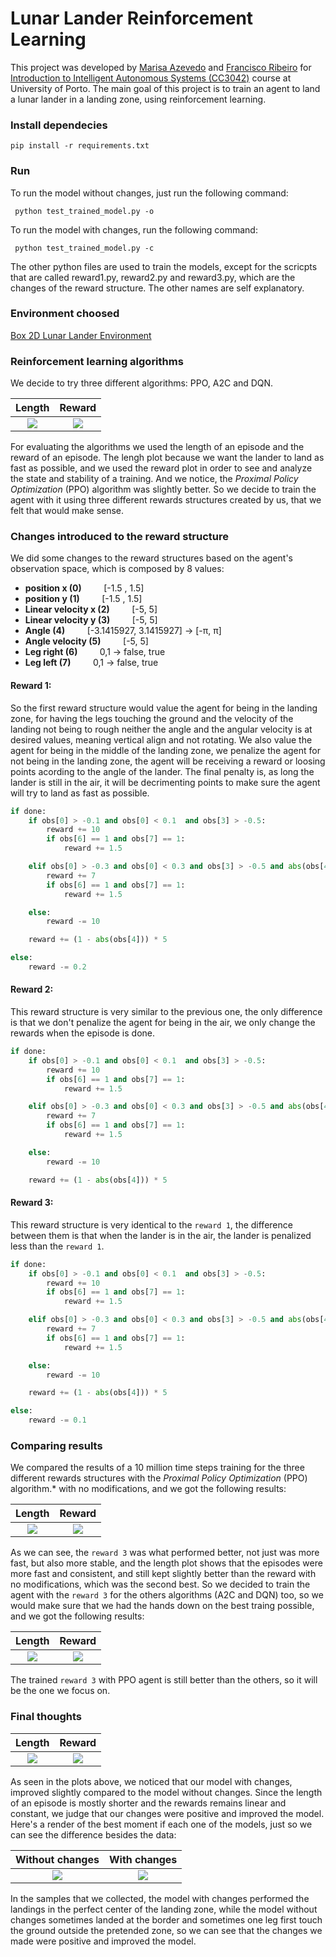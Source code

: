 # Lunar Lander Reinforcement Learning
This project was developed by [Marisa Azevedo](https://github.com/marisaazevedo) and [Francisco Ribeiro](https://github.com/franciscoribeiro2003) for [Introduction to Intelligent Autonomous Systems (CC3042)](https://sigarra.up.pt/fcup/en/ucurr_geral.ficha_uc_view?pv_ocorrencia_id=529876) course at University of Porto. The main goal of this project is to train an agent to land a lunar lander in a landing zone, using reinforcement learning.
### Install dependecies

``` pip install -r requirements.txt ```

### Run

To run the model without changes, just run the following command:

``` python test_trained_model.py -o```

To run the model with changes, run the following command:

``` python test_trained_model.py -c```

The other python files are used to train the models, except for the scricpts that are called reward1.py, reward2.py and reward3.py, which are the changes of the reward structure. The other names are self explanatory.

### Environment choosed

[Box 2D Lunar Lander Environment](https://gymnasium.farama.org/environments/box2d/lunar_lander/)

### Reinforcement learning algorithms

We decide to try three different algorithms: PPO, A2C and DQN.

Length                     |  Reward
:-------------------------:|:-------------------------:
![](imgs_gifs/1.1.png)     |  ![](imgs_gifs/1.2.png)

For evaluating the algorithms we used the length of an episode and the reward of an episode. The lengh plot because we want the lander to land as fast as possible, and we used the reward plot in order to see and analyze the state and stability of a training.
And we notice, the *Proximal Policy Optimization* (PPO) algorithm was slightly better.
So we decide to train the agent with it using three different rewards structures created by us, that we felt that would make sense.

### Changes introduced to the reward structure
We did some changes to the reward structures based on the agent's observation space, which is composed by 8 values:

- **position x (0)**
        [-1.5 , 1.5]
- **position y (1)**
        [-1.5 , 1.5]
- **Linear velocity x (2)**
        [-5, 5]
- **Linear velocity y (3)**
        [-5, 5]
- **Angle (4)**
        [-3.1415927, 3.1415927] -> [-π, π]
- **Angle velocity (5)**
        [-5, 5]
- **Leg right (6)**
        0,1 -> false, true
- **Leg left (7)**
        0,1 -> false, true

#### Reward 1:

So the first reward structure would value the agent for being in the landing zone, for having the legs touching the ground and the velocity of the landing not being to rough neither the angle and the angular velocity is at desired values, meaning vertical align and not rotating. We also value the agent for being in the middle of the landing zone, we penalize the agent for not being in the landing zone, the agent will be receiving a reward or loosing points acording to the angle of the lander. The final penalty is, as long the lander is still in the air, it will be decrimenting points to make sure the agent will try to land as fast as possible.

```py
if done:
    if obs[0] > -0.1 and obs[0] < 0.1  and obs[3] > -0.5:
        reward += 10
        if obs[6] == 1 and obs[7] == 1:
            reward += 1.5

    elif obs[0] > -0.3 and obs[0] < 0.3 and obs[3] > -0.5 and abs(obs[4]) < 0.5 and abs(obs[5]) < 0.05:
        reward += 7
        if obs[6] == 1 and obs[7] == 1:
            reward += 1.5

    else:
        reward -= 10

    reward += (1 - abs(obs[4])) * 5

else:
    reward -= 0.2
```

#### Reward 2:

This reward structure is very similar to the previous one, the only difference is that we don't penalize the agent for being in the air, we only change the rewards when the episode is done.

```py
if done:
    if obs[0] > -0.1 and obs[0] < 0.1  and obs[3] > -0.5:
        reward += 10
        if obs[6] == 1 and obs[7] == 1:
            reward += 1.5

    elif obs[0] > -0.3 and obs[0] < 0.3 and obs[3] > -0.5 and abs(obs[4]) < 0.5 and abs(obs[5]) < 0.05:
        reward += 7
        if obs[6] == 1 and obs[7] == 1:
            reward += 1.5

    else:
        reward -= 10

    reward += (1 - abs(obs[4])) * 5
```

#### Reward 3:

This reward structure is very identical to the `reward 1`, the difference between them is that when the lander is in the air, the lander is penalized less than the `reward 1`.


```py
if done:
    if obs[0] > -0.1 and obs[0] < 0.1  and obs[3] > -0.5:
        reward += 10
        if obs[6] == 1 and obs[7] == 1:
            reward += 1.5

    elif obs[0] > -0.3 and obs[0] < 0.3 and obs[3] > -0.5 and abs(obs[4]) < 0.5 and abs(obs[5]) < 0.05:
        reward += 7
        if obs[6] == 1 and obs[7] == 1:
            reward += 1.5

    else:
        reward -= 10

    reward += (1 - abs(obs[4])) * 5

else:
    reward -= 0.1
```

### Comparing results

We compared the results of a 10 million time steps training for the three different rewards structures with the *Proximal Policy Optimization* (PPO) algorithm.* with no modifications, and we got the following results:

Length             |  Reward
:-------------------------:|:-------------------------:
![](imgs_gifs/2.1.png)  |  ![](imgs_gifs/2.2.png)

As we can see, the `reward 3` was what performed better, not just was more fast, but also more stable, and the length plot shows that the episodes were more fast and consistent, and still kept slightly better than the reward with no modifications, which was the second best.
So we decided to train the agent with the `reward 3` for the others algorithms (A2C and DQN) too, so we would make sure that we had the hands down on the best traing possible, and we got the following results:

Length             |  Reward
:-------------------------:|:-------------------------:
![](imgs_gifs/3.1.png)  |  ![](imgs_gifs/3.2.png)


The trained `reward 3` with PPO agent is still better than the others, so it will be the one we focus on.

### Final thoughts

Length             |  Reward
:-------------------------:|:-------------------------:
![](imgs_gifs/4.1.png)  |  ![](imgs_gifs/4.2.png)

As seen in the plots above, we noticed that our model with changes, improved slightly compared to the model without changes. Since the length of an episode is mostly shorter and the rewards remains linear and constant, we judge that our changes were positive and improved the model. Here's a render of the best moment if each one of the models, just so we can see the difference besides the data:

| Without changes | With changes |
|:---:|:---:|
|![](imgs_gifs/PPO_no_modifications.gif)|![](imgs_gifs/PPO_custom_reward.gif)|

In the samples that we collected, the model with changes performed the landings in the perfect center of the landing zone, while the model without changes sometimes landed at the border and sometimes one leg first touch the ground outside the pretended zone, so we can see that the changes we made were positive and improved the model.
